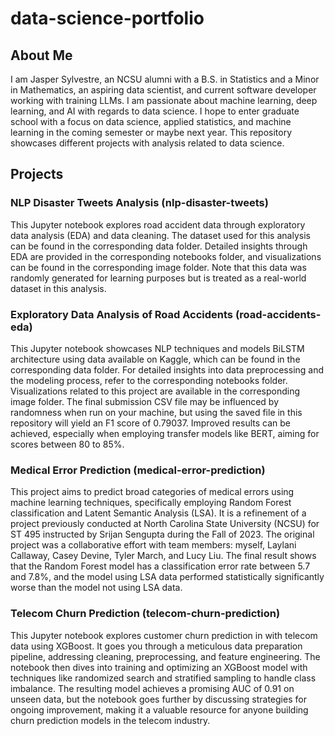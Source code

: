 # data-science-portfolio

## About Me

I am Jasper Sylvestre, an NCSU alumni with a B.S. in Statistics and a Minor in Mathematics, an aspiring data scientist, and current software developer working with training LLMs. I am passionate about machine learning, deep learning, and AI with regards to data science. I hope to enter graduate school with a focus on data science, applied statistics, and machine learning in the coming semester or maybe next year. This repository showcases different projects with analysis related to data science.

## Projects

### NLP Disaster Tweets Analysis (nlp-disaster-tweets)

This Jupyter notebook explores road accident data through exploratory data analysis (EDA) and data cleaning. The dataset used for this analysis can be found in the corresponding data folder. Detailed insights through EDA are provided in the corresponding notebooks folder, and visualizations can be found in the corresponding image folder. Note that this data was randomly generated for learning purposes but is treated as a real-world dataset in this analysis.

### Exploratory Data Analysis of Road Accidents (road-accidents-eda)

This Jupyter notebook showcases NLP techniques and models BiLSTM architecture using data available on Kaggle, which can be found in the corresponding data folder. For detailed insights into data preprocessing and the modeling process, refer to the corresponding notebooks folder. Visualizations related to this project are available in the corresponding image folder. The final submission CSV file may be influenced by randomness when run on your machine, but using the saved file in this repository will yield an F1 score of 0.79037. Improved results can be achieved, especially when employing transfer models like BERT, aiming for scores between 80 to 85%.

### Medical Error Prediction (medical-error-prediction)

This project aims to predict broad categories of medical errors using machine learning techniques, specifically employing Random Forest classification and Latent Semantic Analysis (LSA). It is a refinement of a project previously conducted at North Carolina State University (NCSU) for ST 495 instructed by Srijan Sengupta during the Fall of 2023. The original project was a collaborative effort with team members: myself, Laylani Callaway, Casey Devine, Tyler March, and Lucy Liu. The final result shows that the Random Forest model has a classification error rate between 5.7 and 7.8%, and the model using LSA data performed statistically significantly worse than the model not using LSA data.

### Telecom Churn Prediction (telecom-churn-prediction)

This Jupyter notebook explores customer churn prediction in with telecom data using XGBoost. It goes you through a meticulous data preparation pipeline, addressing cleaning, preprocessing, and feature engineering. The notebook then dives into training and optimizing an XGBoost model with techniques like randomized search and stratified sampling to handle class imbalance. The resulting model achieves a promising AUC of 0.91 on unseen data, but the notebook goes further by discussing strategies for ongoing improvement, making it a valuable resource for anyone building churn prediction models in the telecom industry.
